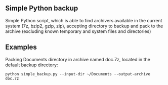 ## Simple Python backup

Simple Python script, which is able to find archivers available in the current system (7z, bzip2, gzip, zip), accepting directory to backup and pack to the archive (excluding known temporary and system files and directories)

## Examples

Packing Documents directory in archive named doc.7z, located in the default backup directory:

`python simple_backup.py --input-dir ~/Documents --output-archive doc.7z`


